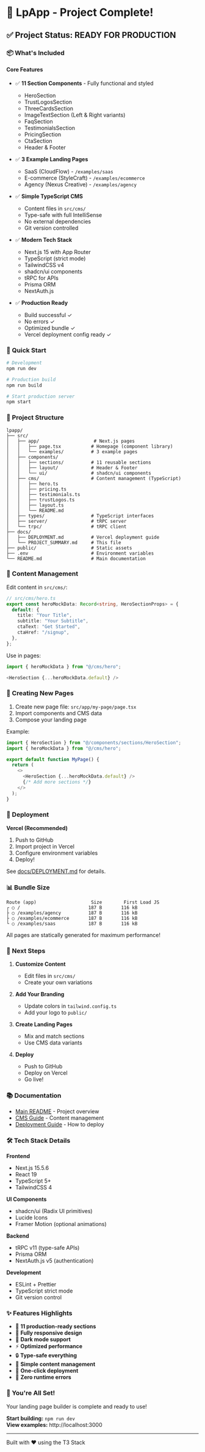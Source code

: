 # 🎉 LpApp - Project Complete!

## ✅ Project Status: READY FOR PRODUCTION

### 📦 What's Included

#### Core Features
- ✅ **11 Section Components** - Fully functional and styled
  - HeroSection
  - TrustLogosSection
  - ThreeCardsSection  
  - ImageTextSection (Left & Right variants)
  - FaqSection
  - TestimonialsSection
  - PricingSection
  - CtaSection
  - Header & Footer

- ✅ **3 Example Landing Pages**
  - SaaS (CloudFlow) - `/examples/saas`
  - E-commerce (StyleCraft) - `/examples/ecommerce`
  - Agency (Nexus Creative) - `/examples/agency`

- ✅ **Simple TypeScript CMS**
  - Content files in `src/cms/`
  - Type-safe with full IntelliSense
  - No external dependencies
  - Git version controlled

- ✅ **Modern Tech Stack**
  - Next.js 15 with App Router
  - TypeScript (strict mode)
  - TailwindCSS v4
  - shadcn/ui components
  - tRPC for APIs
  - Prisma ORM
  - NextAuth.js

- ✅ **Production Ready**
  - Build successful ✓
  - No errors ✓
  - Optimized bundle ✓
  - Vercel deployment config ready ✓

### 🚀 Quick Start

```bash
# Development
npm run dev

# Production build
npm run build

# Start production server
npm start
```

### 📁 Project Structure

```
lpapp/
├── src/
│   ├── app/                    # Next.js pages
│   │   ├── page.tsx           # Homepage (component library)
│   │   └── examples/          # 3 example pages
│   ├── components/
│   │   ├── sections/          # 11 reusable sections
│   │   ├── layout/            # Header & Footer
│   │   └── ui/                # shadcn/ui components
│   ├── cms/                   # Content management (TypeScript)
│   │   ├── hero.ts
│   │   ├── pricing.ts
│   │   ├── testimonials.ts
│   │   ├── trustLogos.ts
│   │   ├── layout.ts
│   │   └── README.md
│   ├── types/                 # TypeScript interfaces
│   ├── server/                # tRPC server
│   └── trpc/                  # tRPC client
├── docs/
│   ├── DEPLOYMENT.md          # Vercel deployment guide
│   └── PROJECT_SUMMARY.md     # This file
├── public/                    # Static assets
├── .env                       # Environment variables
└── README.md                  # Main documentation
```

### 📝 Content Management

Edit content in `src/cms/`:

```typescript
// src/cms/hero.ts
export const heroMockData: Record<string, HeroSectionProps> = {
  default: {
    title: "Your Title",
    subtitle: "Your Subtitle",
    ctaText: "Get Started",
    ctaHref: "/signup",
  },
};
```

Use in pages:

```typescript
import { heroMockData } from "@/cms/hero";

<HeroSection {...heroMockData.default} />
```

### 🎨 Creating New Pages

1. Create new page file: `src/app/my-page/page.tsx`
2. Import components and CMS data
3. Compose your landing page

Example:

```typescript
import { HeroSection } from "@/components/sections/HeroSection";
import { heroMockData } from "@/cms/hero";

export default function MyPage() {
  return (
    <>
      <HeroSection {...heroMockData.default} />
      {/* Add more sections */}
    </>
  );
}
```

### 🚢 Deployment

**Vercel (Recommended)**

1. Push to GitHub
2. Import project in Vercel
3. Configure environment variables
4. Deploy!

See [docs/DEPLOYMENT.md](./DEPLOYMENT.md) for details.

### 📊 Bundle Size

```
Route (app)                    Size        First Load JS
┌ ○ /                         187 B       116 kB
├ ○ /examples/agency          187 B       116 kB
├ ○ /examples/ecommerce       187 B       116 kB
└ ○ /examples/saas            187 B       116 kB
```

All pages are statically generated for maximum performance!

### 🎯 Next Steps

1. **Customize Content**
   - Edit files in `src/cms/`
   - Create your own variations

2. **Add Your Branding**
   - Update colors in `tailwind.config.ts`
   - Add your logo to `public/`

3. **Create Landing Pages**
   - Mix and match sections
   - Use CMS data variants

4. **Deploy**
   - Push to GitHub
   - Deploy on Vercel
   - Go live!

### 📚 Documentation

- [Main README](../README.md) - Project overview
- [CMS Guide](../src/cms/README.md) - Content management
- [Deployment Guide](./DEPLOYMENT.md) - How to deploy

### 🛠️ Tech Stack Details

**Frontend**
- Next.js 15.5.6
- React 19
- TypeScript 5+
- TailwindCSS 4

**UI Components**
- shadcn/ui (Radix UI primitives)
- Lucide Icons
- Framer Motion (optional animations)

**Backend**
- tRPC v11 (type-safe APIs)
- Prisma ORM
- NextAuth.js v5 (authentication)

**Development**
- ESLint + Prettier
- TypeScript strict mode
- Git version control

### ✨ Features Highlights

- 🎨 **11 production-ready sections**
- 📱 **Fully responsive design**
- 🌙 **Dark mode support**
- ⚡ **Optimized performance**
- 🔒 **Type-safe everything**
- 📝 **Simple content management**
- 🚀 **One-click deployment**
- 💯 **Zero runtime errors**

### 🎉 You're All Set!

Your landing page builder is complete and ready to use!

**Start building:** `npm run dev`  
**View examples:** http://localhost:3000

---

Built with ❤️ using the T3 Stack
